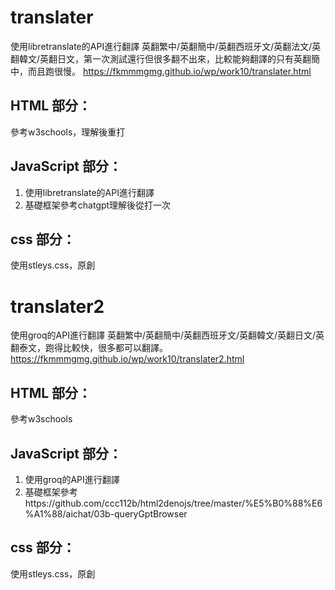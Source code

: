 # translater
使用libretranslate的API進行翻譯
英翻繁中/英翻簡中/英翻西班牙文/英翻法文/英翻韓文/英翻日文，第一次測試還行但很多翻不出來，比較能夠翻譯的只有英翻簡中，而且跑很慢。
https://fkmmmgmg.github.io/wp/work10/translater.html

## HTML 部分：
  參考w3schools，理解後重打
## JavaScript 部分：
1. 使用libretranslate的API進行翻譯
2. 基礎框架參考chatgpt理解後從打一次
## css 部分：
使用stleys.css，原創

# translater2
使用groq的API進行翻譯
英翻繁中/英翻簡中/英翻西班牙文/英翻韓文/英翻日文/英翻泰文，跑得比較快，很多都可以翻譯。
https://fkmmmgmg.github.io/wp/work10/translater2.html

## HTML 部分：
  參考w3schools
## JavaScript 部分：
1. 使用groq的API進行翻譯
2. 基礎框架參考https://github.com/ccc112b/html2denojs/tree/master/%E5%B0%88%E6%A1%88/aichat/03b-queryGptBrowser 
## css 部分：
使用stleys.css，原創
